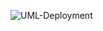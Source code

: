 ![UML-Deployment](https://www.planttext.com/api/plantuml/png/JP2nIWD148RhcwSOKYL51FiGOXzHEAt4OhsTv9RSxIvxSqMGGB0Mx589UOLW51kJPvXx8oUWOZFCVFCp_yzC6ZQ9sxe2OCSLuUtbT2ZltKPsik_MMhzaXzeSvLFsSkpMtPF2Wnow5vIjRB5_FHqgtSYRV2Xz7W1KD6FaWCdDIqRh4XNiWWTe5iv7aqoDHQXZyEGvvwMwQe1p01yiOMyqajVmu9J6KYNZSGzDWtN4HyX-5LUHac7dvvWl6wOQBxnDmTcJM6NPttcyEpDnqVzPOywjTM5m3zaALW3ECwMPAGXlGbkKUP68D2Ryct2erW0JylRqfMy0)

